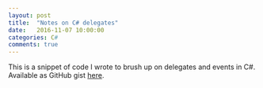 ```yaml
---
layout: post
title:  "Notes on C# delegates"
date:   2016-11-07 10:00:00
categories: C#
comments: true
---
```


This is a snippet of code I wrote to brush up on delegates and events in C#. Available as GitHub gist [here](https://gist.github.com/regularcoder/e1a194a32548b2520d0eaf0b9e62331e#file-delegatenotes-cs).

<script src="https://gist.github.com/regularcoder/e1a194a32548b2520d0eaf0b9e62331e.js"></script>